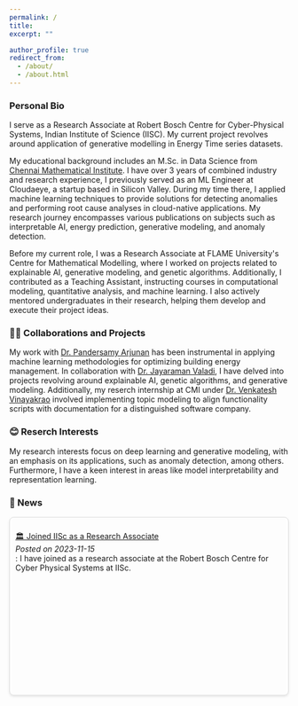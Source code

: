 ```yaml
---
permalink: /
title:
excerpt: ""

author_profile: true
redirect_from: 
  - /about/
  - /about.html
---
```


### Personal Bio

 I serve as a Research Associate at Robert Bosch Centre for Cyber-Physical Systems, Indian Institute of Science (IISC). My current project revolves around application of generative modelling in Energy Time series datasets. 
 
My educational background includes an M.Sc. in Data Science from  [Chennai Mathematical Institute](https://www.cmi.ac.in/). 
I have over 3 years of combined industry and research experience, I previously served as an ML Engineer at Cloudaeye, a startup based in Silicon Valley. During my time there, I applied machine learning techniques to provide solutions for detecting anomalies and performing root cause analyses in cloud-native applications. My research journey encompasses various publications on subjects such as interpretable AI, energy prediction, generative modeling, and anomaly detection. 

Before my current role, I was a Research Associate at FLAME University's Centre for Mathematical Modelling, where I worked on projects related to explainable AI, generative modeling, and genetic algorithms. Additionally, I contributed as a Teaching Assistant, instructing courses in computational modeling, quantitative analysis, and machine learning. I also actively mentored undergraduates in their research, helping them develop and execute their project ideas.


### 🙌🔬 Collaborations and Projects
My work with [Dr. Pandersamy Arjunan](https://www.samy101.com/) has been instrumental in applying machine learning methodologies for optimizing building energy management. In collaboration with [Dr. Jayaraman Valadi](https://www.flame.edu.in/faculty/jayaraman-v-k), I have delved into  projects revolving around explainable AI, genetic algorithms, and generative modeling.  Additionally, my reserch internship at CMI under [Dr. Venkatesh Vinayakrao](http://vvtesh.co.in/) involved implementing  topic modeling to align functionality scripts with documentation for a distinguished software company.

### 😊 Reserch Interests

My research interests focus on deep learning and generative modeling, with an emphasis on its applications, such as anomaly detection, among others. Furthermore, I have a keen interest in areas like model interpretability and representation learning.


### 📰 News


<div style="border: 1px solid #ddd; padding: 10px; margin-bottom: 20px; height: 300px; overflow-y: scroll; border-radius: 8px; box-shadow: 0 2px 4px rgba(0,0,0,0.1);">

<p>
    <a href="https://cps.iisc.ac.in/"> 🏛️ Joined IISc as a Research Associate</a><br>
    <i>Posted on 2023-11-15</i><br> : I have joined as a research associate at the Robert Bosch Centre for Cyber Physical Systems at IISc.
</p>

</div>